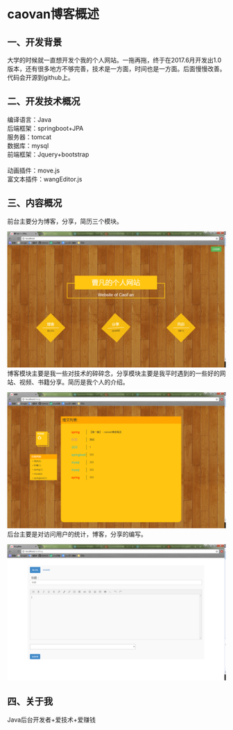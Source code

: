 caovan博客概述
=====
一、开发背景
--
大学的时候就一直想开发个我的个人网站。一拖再拖，终于在2017.6月开发出1.0版本，还有很多地方不够完善，技术是一方面，时间也是一方面。后面慢慢改善。代码会开源到github上。

二、开发技术概况
--
编译语言：Java <br> 
后端框架：springboot+JPA<br> 
服务器：tomcat <br> 
数据库：mysql<br> 
前端框架：Jquery+bootstrap <br>  
动画插件：move.js<br> 
富文本插件：wangEditor.js 

三、内容概况
--
前台主要分为博客，分享，简历三个模块。

![image](https://github.com/caov/myBlog/blob/master/src/main/resources/static/1.png)
博客模块主要是我一些对技术的碎碎念，分享模块主要是我平时遇到的一些好的网站、视频、书籍分享。简历是我个人的介绍。

![image](https://github.com/caov/myBlog/blob/master/src/main/resources/static/2.png)
后台主要是对访问用户的统计，博客，分享的编写。

![image](https://github.com/caov/myBlog/blob/master/src/main/resources/static/3.png)

四、关于我
--
Java后台开发者+爱技术+爱赚钱

